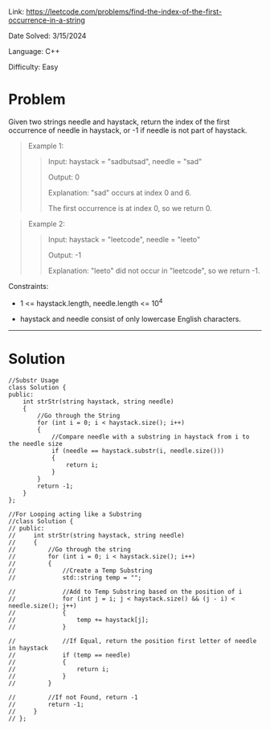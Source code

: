 Link: https://leetcode.com/problems/find-the-index-of-the-first-occurrence-in-a-string

Date Solved: 3/15/2024

Language: C++

Difficulty: Easy

# Problem

Given two strings needle and haystack, return the index of the first occurrence of needle in haystack, or -1 if needle is not part of haystack.

>Example 1:
>
>>Input: haystack = "sadbutsad", needle = "sad"
>>
>>Output: 0
>>
>>Explanation: "sad" occurs at index 0 and 6.
>>
>>The first occurrence is at index 0, so we return 0.


>Example 2:
>
>>Input: haystack = "leetcode", needle = "leeto"
>>
>>Output: -1
>>
>>Explanation: "leeto" did not occur in "leetcode", so we return -1.
 
Constraints:

- 1 <= haystack.length, needle.length <= 10<sup>4</sup>
 
- haystack and needle consist of only lowercase English characters.

---

# Solution

```
//Substr Usage
class Solution {
public:
    int strStr(string haystack, string needle) 
    {
        //Go through the String
        for (int i = 0; i < haystack.size(); i++)
        {
            //Compare needle with a substring in haystack from i to the needle size
            if (needle == haystack.substr(i, needle.size()))
            {
                return i;
            }
        }    
        return -1;
    }
};

//For Looping acting like a Substring
//class Solution {
// public:
//     int strStr(string haystack, string needle) 
//     {
//         //Go through the string
//         for (int i = 0; i < haystack.size(); i++)
//         {
//             //Create a Temp Substring
//             std::string temp = "";

//             //Add to Temp Substring based on the position of i
//             for (int j = i; j < haystack.size() && (j - i) < needle.size(); j++)
//             {
//                 temp += haystack[j];
//             }

//             //If Equal, return the position first letter of needle in haystack
//             if (temp == needle)
//             {
//                 return i;
//             }
//         } 

//         //If not Found, return -1
//         return -1;
//     }
// };
```
